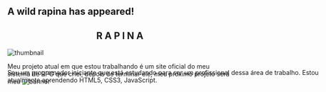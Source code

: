 ## A wild rapina has appeared!
<h2 align="center">R A P I N A</h2>

![thumbnail](https://github.com/rapinadescolado/rapinadescolado/assets/163008675/848f7ed3-9d44-4e4b-871b-fba8ff7a76b3)

<p style="position:absolute;">Sou um programador iniciante que está estudando para ser um profissional dessa área de trabalho. Estou atualmente aprendendo HTML5, CSS3, JavaScript.</p>

Meu projeto atual em que estou trabalhando é um site oficial do meu sistema de RPG que criei, depois de terminar ele, meu próximo projeto será meu 
![banner](https://github.com/rapinadescolado/rapinadescolado/assets/163008675/4bee25d9-2780-4c86-b5f0-7cf16bb026e9)
